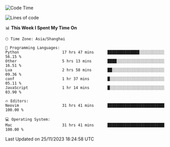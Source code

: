 <!--START_SECTION:waka-->
![Code Time](http://img.shields.io/badge/Code%20Time-1%2C717%20hrs%2047%20mins-blue)

![Lines of code](https://img.shields.io/badge/From%20Hello%20World%20I%27ve%20Written-294.3%20thousand%20lines%20of%20code-blue)

📊 **This Week I Spent My Time On** 

```text
🕑︎ Time Zone: Asia/Shanghai

💬 Programming Languages: 
Python                   17 hrs 47 mins      ██████████████░░░░░░░░░░░   56.15 % 
Other                    5 hrs 13 mins       ████░░░░░░░░░░░░░░░░░░░░░   16.51 % 
Lua                      2 hrs 58 mins       ██░░░░░░░░░░░░░░░░░░░░░░░   09.36 % 
conf                     1 hr 37 mins        █░░░░░░░░░░░░░░░░░░░░░░░░   05.11 % 
JavaScript               1 hr 14 mins        █░░░░░░░░░░░░░░░░░░░░░░░░   03.90 % 

🔥 Editors: 
Neovim                   31 hrs 41 mins      █████████████████████████   100.00 % 

💻 Operating System: 
Mac                      31 hrs 41 mins      █████████████████████████   100.00 % 
```


 Last Updated on 25/11/2023 18:24:58 UTC
<!--END_SECTION:waka-->
